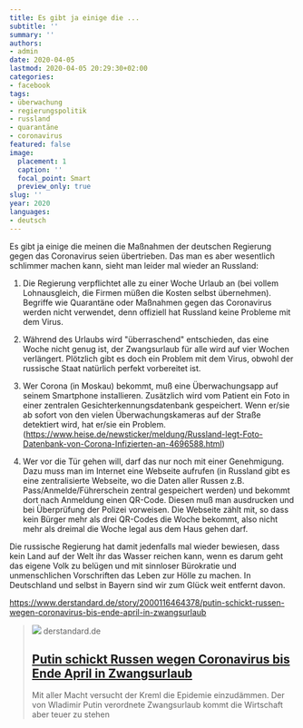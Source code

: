 ```yaml
---
title: Es gibt ja einige die ...
subtitle: ''
summary: ''
authors:
- admin
date: 2020-04-05
lastmod: 2020-04-05 20:29:30+02:00
categories:
- facebook
tags:
- überwachung
- regierungspolitik
- russland
- quarantäne
- coronavirus
featured: false
image:
  placement: 1
  caption: ''
  focal_point: Smart
  preview_only: true
slug: ''
year: 2020
languages:
- deutsch
---
```


Es gibt ja einige die meinen die Maßnahmen der deutschen Regierung gegen das Coronavirus seien übertrieben. Das man es aber wesentlich schlimmer machen kann, sieht man leider mal wieder an Russland: 

1. Die Regierung verpflichtet alle zu einer Woche Urlaub an (bei vollem Lohnausgleich, die Firmen müßen die Kosten selbst übernehmen). Begriffe wie Quarantäne oder Maßnahmen gegen das Coronavirus werden nicht verwendet, denn offiziell hat Russland keine Probleme mit dem Virus. 

2. Während des Urlaubs wird "überraschend" entschieden, das eine Woche nicht genug ist, der Zwangsurlaub für alle wird auf vier Wochen verlängert. Plötzlich gibt es doch ein Problem mit dem Virus, obwohl der russische Staat natürlich perfekt vorbereitet ist. 

3. Wer Corona (in Moskau) bekommt, muß eine Überwachungsapp auf seinem Smartphone installieren. Zusätzlich wird vom Patient ein Foto in einer zentralen Gesichterkennungsdatenbank gespeichert. Wenn er/sie ab sofort von den vielen Überwachungskameras auf der Straße detektiert wird, hat er/sie ein Problem. (https://www.heise.de/newsticker/meldung/Russland-legt-Foto-Datenbank-von-Corona-Infizierten-an-4696588.html)

4. Wer vor die Tür gehen will, darf das nur noch mit einer Genehmigung. Dazu muss man im Internet eine Webseite aufrufen (in Russland gibt es eine zentralisierte Webseite, wo die Daten aller Russen z.B. Pass/Anmelde/Führerschein zentral gespeichert werden) und bekommt dort nach Anmeldung einen QR-Code. Diesen muß man ausdrucken und bei Überprüfung der Polizei vorweisen. Die Webseite zählt mit, so dass kein Bürger mehr als drei QR-Codes die Woche bekommt, also nicht mehr als dreimal die Woche legal aus dem Haus gehen darf. 

Die russische Regierung hat damit jedenfalls mal wieder bewiesen, dass kein Land auf der Welt ihr das Wasser reichen kann, wenn es darum geht das eigene Volk zu belügen und mit sinnloser Bürokratie und  unmenschlichen Vorschriften das Leben zur Hölle zu machen. In Deutschland und selbst in Bayern sind wir zum Glück weit entfernt davon. 

https://www.derstandard.de/story/2000116464378/putin-schickt-russen-wegen-coronavirus-bis-ende-april-in-zwangsurlaub
> [![](https://i.ds.at/7D70TQ/rs:fill:1200:600/plain/2020/04/02/putin.jpg)](https://www.derstandard.de/story/2000116464378/putin-schickt-russen-wegen-coronavirus-bis-ende-april-in-zwangsurlaub)
> derstandard.de
> ## [Putin schickt Russen wegen Coronavirus bis Ende April in Zwangsurlaub](https://www.derstandard.de/story/2000116464378/putin-schickt-russen-wegen-coronavirus-bis-ende-april-in-zwangsurlaub)
>
>Mit aller Macht versucht der Kreml die Epidemie einzudämmen. Der von Wladimir Putin verordnete Zwangsurlaub kommt die Wirtschaft aber teuer zu stehen